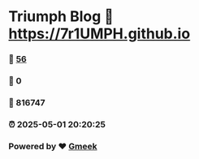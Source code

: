 # Triumph Blog :link: https://7r1UMPH.github.io 
### :page_facing_up: [56](https://7r1UMPH.github.io/tag.html) 
### :speech_balloon: 0 
### :hibiscus: 816747 
### :alarm_clock: 2025-05-01 20:20:25 
### Powered by :heart: [Gmeek](https://github.com/Meekdai/Gmeek)
